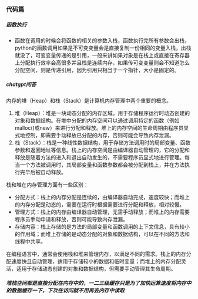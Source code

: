 ### 代码篇

##### 函数执行

+ 函数在调用的时候会将函数的相关的参数入栈，函数执行完所有参数会出栈，python的函数调用如果是不可变变量会是直接复制一份相同的变量入栈，出栈就没了，可变变量传递的是引用，一般来讲如果对象是在栈上或直接在寄存器上分配执行效率会高很多并且栈是连续内存，如果传可变变量则会不知道怎么分配空间，则是传递引用，因为引用只相当于一个指针，大小是固定的。



##### chatgpt问答

内存的堆（Heap）和栈（Stack）是计算机内存管理中两个重要的概念。

1. 堆（Heap）：堆是一块动态分配的内存区域，用于存储程序运行时动态创建的对象和数据结构。在堆中分配的内存空间可以通过调用特定的函数（例如malloc()或new）来进行分配和释放。堆上的内存空间的生命周期由程序员显式地控制，即需要手动释放已分配的内存，否则可能会导致内存泄漏。
2. 栈（Stack）：栈是一种线性数据结构，用于存储方法调用时的局部变量、函数参数和返回地址等信息。栈上的内存空间是由编译器自动管理的，它的分配和释放是随着方法的进入和退出自动发生的，不需要程序员显式地进行管理。每当一个方法被调用时，其局部变量和函数参数都会被分配到栈上，并在方法执行完毕后被自动释放。

栈和堆在内存管理方面有一些区别：

- 分配方式：栈上的内存分配是连续的，由编译器自动完成，速度较快；而堆上的内存分配是动态的，需要在运行时根据需要进行分配和释放，相对较慢。
- 管理方式：栈上的内存由编译器自动管理，无需手动释放；而堆上的内存需要程序员手动申请和释放，否则可能导致内存泄漏。
- 存储内容：栈上存储的是方法的局部变量和函数调用的上下文信息，具有较小的作用域；而堆上存储的是动态分配的对象和数据结构，可以在不同的方法和线程中共享。

在编程语言中，通常会使用栈和堆来管理内存，以满足不同的需求。栈上的内存分配速度快且自动管理，适用于存储较小的数据和临时变量；而堆上的内存分配灵活，适用于存储动态创建的对象和数据结构，但需要手动管理其生命周期。



##### 堆栈空间都是直接分配在内存中的，一二三级缓存只是为了加快运算速度将内存中的数据缓存一下，下次在访问就不用再去内存中读取

